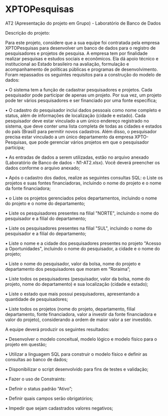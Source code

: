 # XPTOPesquisas
AT2 (Apresentação do projeto em Grupo) - Laboratório de Banco de Dados

Descrição do projeto:

Para este projeto, considere que a sua equipe foi contratada pela empresa XPTOPesquisas para desenvolver um banco de dados para o registro de pesquisadores e projetos de pesquisa. A empresa tem por finalidade realizar pesquisas e estudos sociais e econômicos. Ela dá apoio técnico e institucional ao Estado brasileiro na avaliação, formulação e acompanhamento de políticas públicas e programas de desenvolvimento. Foram repassados os seguintes requisitos para a construção do modelo de dados:

• O sistema tem a função de cadastrar pesquisadores e projetos. Cada pesquisador pode participar de apenas um projeto. Por sua vez, um projeto pode ter vários pesquisadores e ser financiado por uma fonte específica;

• O cadastro do pesquisador inclui dados pessoais como nome completo e status, além de informações de localização (cidade e estado). Cada pesquisador deve estar vinculado a um único endereço registrado no sistema, que deve conter uma lista completa de todas as cidades e estados do país (Brasil) para permitir novos cadastros. Além disso, o pesquisador precisa estar vinculado a um único departamento da empresa XPTO-Pesquisas, que pode gerenciar vários projetos em que o pesquisador participa;

• As entradas de dados a serem utilizadas, estão no arquivo anexado (Laboratório de Banco de dados - N1-AT2.xlsx). Você deverá preencher os dados conforme o arquivo anexado;

• Após o cadastro dos dados, realize as seguintes consultas SQL: o Liste os projetos e suas fontes financiadoras, incluindo o nome do projeto e o nome da fonte financiadora;

• o Liste os projetos gerenciados pelos departamentos, incluindo o nome do projeto e o nome do departamento;

• Liste os pesquisadores presentes na filial "NORTE", incluindo o nome do pesquisador e a filial do departamento;

• Liste os pesquisadores presentes na filial "SUL", incluindo o nome do pesquisador e a filial do departamento;

• Liste o nome e a cidade dos pesquisadores presentes no projeto "Acesso a Oportunidades", incluindo o nome do pesquisador, a cidade e o nome do projeto;

• Liste o nome do pesquisador, valor da bolsa, nome do projeto e departamento dos pesquisadores que moram em “Roraima”;

• Liste todos os pesquisadores (pesquisador, valor da bolsa, nome do projeto, nome do departamento) e sua localização (cidade e estado);

• Liste o estado que mais possui pesquisadores, apresentando a quantidade de pesquisadores;

• Liste todos os projetos (nome do projeto, departamento, filial departamento, fonte financiadora, valor a investir da fonte financiadora e valor do projeto), considerando a ordem de maior valor a ser investido.

A equipe deverá produzir os seguintes resultados:

• Desenvolver o modelo conceitual, modelo lógico e modelo físico para o projeto
em questão;

• Utilizar a linguagem SQL para construir o modelo físico e definir as consultas ao
banco de dados;

• Disponibilizar o script desenvolvido para fins de testes e validação;

• Fazer o uso de Constraints:

• Definir o status padrão “Ativo”;

• Definir quais campos serão obrigatórios;

• Impedir que sejam cadastrados valores negativos;
